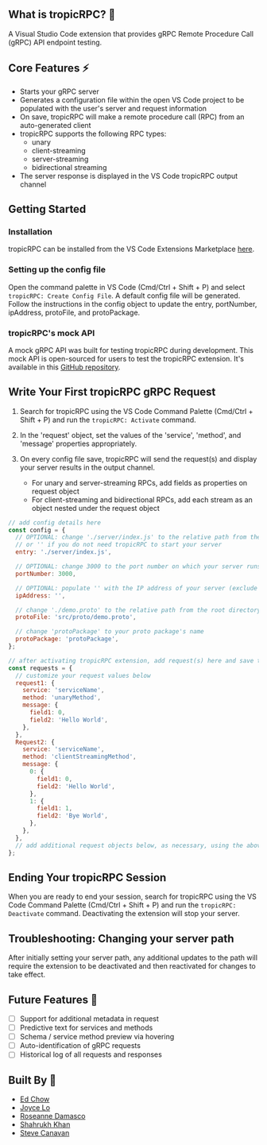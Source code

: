 ## What is tropicRPC? :pineapple:
A Visual Studio Code extension that provides gRPC Remote Procedure Call (gRPC) API endpoint testing.

## Core Features :zap:

* Starts your gRPC server
* Generates a configuration file within the open VS Code project to be populated with the user's server and request information
* On save, tropicRPC will make a remote procedure call (RPC) from an auto-generated client
* tropicRPC supports the following RPC types:
  - unary
  - client-streaming
  - server-streaming
  - bidirectional streaming
* The server response is displayed in the VS Code tropicRPC output channel

## Getting Started

### **Installation**
tropicRPC can be installed from the VS Code Extensions Marketplace [here]().

### **Setting up the config file**
Open the command palette in VS Code (Cmd/Ctrl + Shift + P) and select `tropicRPC: Create Config File`. A default config file will be generated. Follow the instructions in the config object to update the entry, portNumber, ipAddress, protoFile, and protoPackage.

### **tropicRPC's mock API**
A mock gRPC API was built for testing tropicRPC during development. This mock API is open-sourced for users to test the tropicRPC extension. It's available in this [GitHub repository](https://github.com/tropicRPC/Mock-gRPC-API).

## Write Your First tropicRPC gRPC Request

1. Search for tropicRPC using the VS Code Command Palette (Cmd/Ctrl + Shift + P) and run the `tropicRPC: Activate` command.

2. In the 'request' object, set the values of the 'service', 'method', and 'message' properties appropriately.

3. On every config file save, tropicRPC will send the request(s) and display your server results in the output channel.
    * For unary and server-streaming RPCs, add fields as properties on request object
    * For client-streaming and bidirectional RPCs, add each stream as an object nested under the request object

```javascript
// add config details here
const config = {
  // OPTIONAL: change './server/index.js' to the relative path from the root directory to the file that starts your server
  // or '' if you do not need tropicRPC to start your server
  entry: './server/index.js',

  // OPTIONAL: change 3000 to the port number on which your server runs
  portNumber: 3000,

  // OPTIONAL: populate '' with the IP address of your server (exclude portNumber)
  ipAddress: '',

  // change './demo.proto' to the relative path from the root directory to your proto file
  protoFile: 'src/proto/demo.proto',

  // change 'protoPackage' to your proto package's name
  protoPackage: 'protoPackage',
};

// after activating tropicRPC extension, add request(s) here and save this file to execute
const requests = {
  // customize your request values below
  request1: {
    service: 'serviceName',
    method: 'unaryMethod',
    message: {
      field1: 0,
      field2: 'Hello World',
    },
  },
  Request2: {
    service: 'serviceName',
    method: 'clientStreamingMethod',
    message: {
      0: {
        field1: 0,
        field2: 'Hello World', 
      },
      1: {
        field1: 1,
        field2: 'Bye World',
      },
    },
  },
  // add additional request objects below, as necessary, using the above format
};
```

## Ending Your tropicRPC Session

When you are ready to end your session, search for tropicRPC using the VS Code Command Palette (Cmd/Ctrl + Shift + P) and run the `tropicRPC: Deactivate` command. Deactivating the extension will stop your server.

## Troubleshooting: Changing your server path

After initially setting your server path, any additional updates to the path will require the extension to be deactivated and then reactivated for changes to take effect.

## Future Features :tropical_drink:
- [ ] Support for additional metadata in request
- [ ] Predictive text for services and methods
- [ ] Schema / service method preview via hovering
- [ ] Auto-identification of gRPC requests
- [ ] Historical log of all requests and responses

## Built By :yellow_heart:
- [Ed Chow](https://github.com/edkchow)
- [Joyce Lo](https://github.com/joycelo)
- [Roseanne Damasco](https://github.com/rosedamasco)
- [Shahrukh Khan](https://github.com/ShahruKhanHub)
- [Steve Canavan](https://github.com/stevencanavan)
